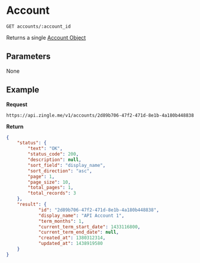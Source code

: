 # Account

    GET accounts/:account_id
    
Returns a single [Account Object]

## Parameters
None

## Example
**Request**

    https://api.zingle.me/v1/accounts/2d89b706-47f2-471d-8e1b-4a180b448838

**Return**
``` json
{
    "status": {
        "text": "OK",
        "status_code": 200,
        "description": null,
        "sort_field": "display_name",
        "sort_direction": "asc",
        "page": 1,
        "page_size": 10,
        "total_pages": 1,
        "total_records": 3
    },
    "result": {
            "id": "2d89b706-47f2-471d-8e1b-4a180b448838",
            "display_name": "API Account 1",
            "term_months": 1,
            "current_term_start_date": 1433116800,
            "current_term_end_date": null,
            "created_at": 1380312314,
            "updated_at": 1438919580
    }
}
```

[Account Object]: README.md
